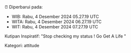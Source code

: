 ⏰ Diperbarui pada:
- WIB: Rabu, 4 Desember 2024 05.27.19 UTC
- WITA: Rabu, 4 Desember 2024 06.27.19 UTC
- WIT: Rabu, 4 Desember 2024 07.27.19 UTC

Kutipan Inspiratif:
"Stop checking my status ! Go Get A Life "


Kategori: attitude

